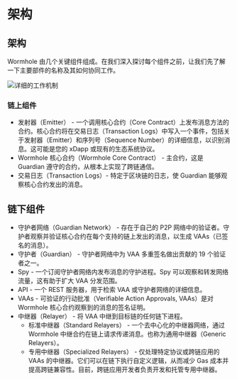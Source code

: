 # 架构

## 架构

Wormhole 由几个关键组件组成。在我们深入探讨每个组件之前，让我们先了解一下主要部件的名称及其如何协同工作。

![详细的工作机制](../.gitbook/assets/core-concepts/detailed-flow.jpg)

### 链上组件

* 发射器（Emitter） - 一个调用核心合约（Core Contract）上发布消息方法的合约。核心合约将在交易日志（Transaction Logs）中写入一个事件，包括关于发射器（Emitter）和序列号（Sequence Number）的详细信息，以识别消息。这可能是您的 xDapp 或现有的生态系统协议。
* Wormhole 核心合约（Wormhole Core Contract） - 主合约，这是 Guardian 遵守的合约，从根本上实现了跨链通信。
* 交易日志（Transaction Logs）- 特定于区块链的日志，使 Guardian 能够观察核心合约发出的消息。

## 链下组件

* 守护者网络（Guardian Network） - 存在于自己的 P2P 网络中的验证者。守护者观察并验证核心合约在每个支持的链上发出的消息，以生成 VAAs（已签名的消息）。
* 守护者（Guardian） - 守护者网络中为 VAA 多重签名做出贡献的 19 个验证者之一。
* Spy - 一个订阅守护者网络内发布消息的守护进程。Spy 可以观察和转发网络流量，这有助于扩大 VAA 分发范围。
* API - 一个 REST 服务器，用于检索 VAA 或守护者网络的详细信息。
* VAAs - 可验证的行动批准（Verifiable Action Approvals, VAAs）是对 Wormhole 核心合约观察到的消息的签名证明。
* 中继器（Relayer） - 将 VAA 中继到目标链的任何链下进程。
  * 标准中继器（Standard Relayers） - 一个去中心化的中继器网络，通过 Wormhole 中继合约在链上请求传递消息。也称为通用中继器（Generic Relayers）。
  * 专用中继器（Specialized Relayers） - 仅处理特定协议或跨链应用的 VAAs 的中继器。它们可以在链下执行自定义逻辑，从而减少 Gas 成本并提高跨链兼容性。目前，跨链应用开发者负责开发和托管专用中继器。
